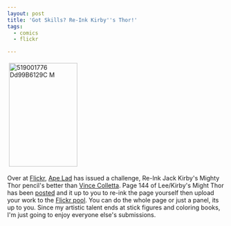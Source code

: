 ```yaml
---
layout: post
title: 'Got Skills? Re-Ink Kirby''s Thor!'
tags:
  - comics
  - flickr

---
```


<img src="http://www.the8thsign.com/wp-content/uploads/2007/05/519001776-dd99b6129c-m.jpg" alt="519001776 Dd99B6129C M" border="0" height="240" hspace="4" vspace="4" width="158" />

Over at <a href="http://www.flickr.com/groups/reinkingthor/">Flickr</a>, <a href="http://www.flickr.com/photos/apelad/">Ape Lad</a> has issued a challenge, Re-Ink Jack Kirby's Mighty Thor pencil's better than <a href="http://en.wikipedia.org/wiki/Vince_Colletta">Vince Colletta</a>. Page 144 of Lee/Kirby's Might Thor has been <a href="http://www.flickr.com/photo_zoom.gne?id=519001776&amp;size=o">posted</a> and it up to you to re-ink the page yourself then upload your work to the <a href="http://www.flickr.com/groups/reinkingthor/pool/">Flickr pool</a>. You can do the whole page or just a panel, its up to you. Since my artistic talent ends at stick figures and coloring books, I'm just going to enjoy everyone else's submissions.

<!-- technorati tags start -->
<!-- technorati tags end -->
